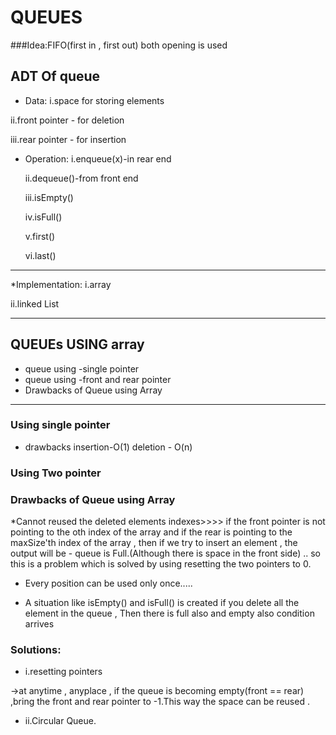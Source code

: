 # **QUEUES**
###Idea:FIFO(first in , first out)
both opening is used 

## **ADT Of queue**
* Data:
i.space for storing elements 

ii.front pointer - for deletion

iii.rear pointer - for insertion

* Operation:
  i.enqueue(x)-in rear end

  ii.dequeue()-from front end

  iii.isEmpty()

  iv.isFull()

  v.first()

  vi.last()

---

  *Implementation:
  i.array

  ii.linked List

---
## **QUEUEs USING array**

* queue using -single pointer
* queue using -front and rear pointer
* Drawbacks of Queue using Array
---
### Using single pointer

* drawbacks
insertion-O(1)
deletion - O(n)


### Using Two pointer

### **Drawbacks of Queue using Array**
*Cannot reused the deleted elements indexes>>>>
if the front pointer is not pointing to the oth index of the array and if the rear is pointing to the maxSize'th index of the array , then if we try to insert an element , the output will be - queue is Full.(Although there is space in the front side) .. so this is a problem which is solved by using resetting the two pointers to 0.

* Every position can be used only once.....

* A situation like isEmpty() and isFull() is created if you delete all the element in the queue , Then there is full also and empty also condition arrives

### **Solutions:**
* i.resetting pointers

->at anytime , anyplace , if the queue is becoming empty(front == rear) ,bring the front and rear pointer to -1.This way the space can be reused .

* ii.Circular Queue.
